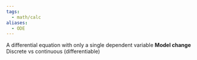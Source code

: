 ```yaml
---
tags:
  - math/calc
aliases:
  - ODE
---
```

A differential equation with only a single dependent variable
**Model change**
Discrete vs continuous (differentiable)